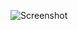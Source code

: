 ![Screenshot](https://raw.githubusercontent.com/Cryakl/Ultimate-RAT-Collection/refs/heads/main/Graybird/%e7%81%b0%e9%b8%bd%e5%ad%90%e9%bb%91%e9%98%b2%e4%b8%93%e7%89%88/Screenshot.png)

